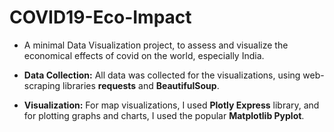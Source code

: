 # COVID19-Eco-Impact

* A minimal Data Visualization project, to assess and visualize the economical effects of covid on the world, especially India.

* **Data Collection:** All data was collected for the visualizations, using web-scraping libraries **requests** and **BeautifulSoup**.

* **Visualization:** For map visualizations, I used **Plotly Express** library, and for plotting graphs and charts, I used the popular **Matplotlib Pyplot**.



